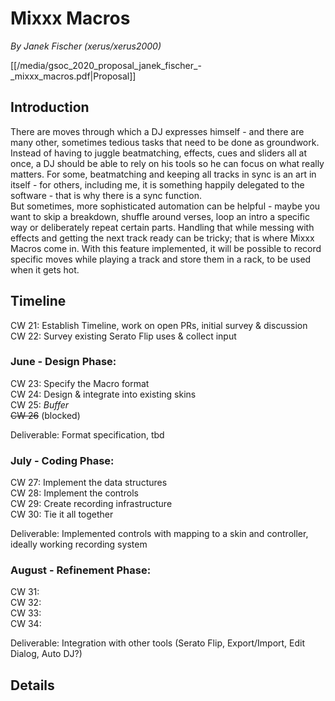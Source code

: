 # Mixxx Macros

*By Janek Fischer (xerus/xerus2000)*

[[/media/gsoc_2020_proposal_janek_fischer_-_mixxx_macros.pdf|Proposal]]

## Introduction

There are moves through which a DJ expresses himself - and there are
many other, sometimes tedious tasks that need to be done as groundwork.
Instead of having to juggle beatmatching, effects, cues and sliders all
at once, a DJ should be able to rely on his tools so he can focus on
what really matters. For some, beatmatching and keeping all tracks in
sync is an art in itself - for others, including me, it is something
happily delegated to the software - that is why there is a sync
function.  
But sometimes, more sophisticated automation can be helpful - maybe you
want to skip a breakdown, shuffle around verses, loop an intro a
specific way or deliberately repeat certain parts. Handling that while
messing with effects and getting the next track ready can be tricky;
that is where Mixxx Macros come in. With this feature implemented, it
will be possible to record specific moves while playing a track and
store them in a rack, to be used when it gets hot.

## Timeline

CW 21: Establish Timeline, work on open PRs, initial survey &
discussion  
CW 22: Survey existing Serato Flip uses & collect input

### June - Design Phase:

CW 23: Specify the Macro format  
CW 24: Design & integrate into existing skins  
CW 25: *Buffer*  
~~CW 26~~ (blocked)

Deliverable: Format specification, tbd

### July - Coding Phase:

CW 27: Implement the data structures  
CW 28: Implement the controls  
CW 29: Create recording infrastructure  
CW 30: Tie it all together

Deliverable: Implemented controls with mapping to a skin and controller,
ideally working recording system

### August - Refinement Phase:

CW 31:  
CW 32:  
CW 33:  
CW 34:

Deliverable: Integration with other tools (Serato Flip, Export/Import,
Edit Dialog, Auto DJ?)

## Details
